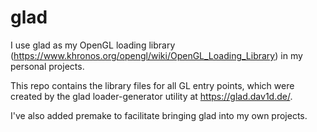 # glad

I use glad as my OpenGL loading library (https://www.khronos.org/opengl/wiki/OpenGL_Loading_Library) in my personal projects.

This repo contains the library files for all GL entry points, which were created by the glad loader-generator utility at https://glad.dav1d.de/.

I've also added premake to facilitate bringing glad into my own projects.
